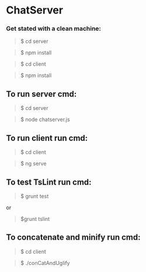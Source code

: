 # ChatServer
### Get stated with a clean machine:

> $ cd server

> $ npm install

> $ cd client

> $ npm install

## To run server cmd:

> $ cd server

> $ node chatserver.js

## To run client run cmd:

> $ cd client
 
> $ ng serve

## To test TsLint run cmd:

> $ grunt test 
 
or 
 
> $grunt tslint

## To concatenate and minify run cmd:

> $ cd client
 
> $ ./conCatAndUglify
